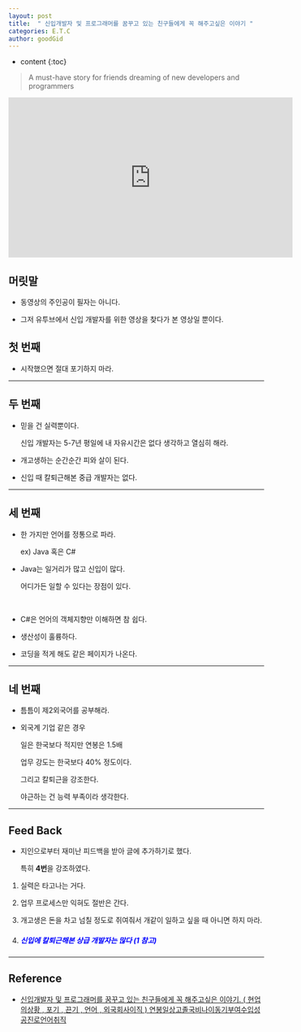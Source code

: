 ```yaml
---
layout: post
title:  " 신입개발자 및 프로그래머를 꿈꾸고 있는 친구들에게 꼭 해주고싶은 이야기 "
categories: E.T.C
author: goodGid
---
```

* content
{:toc}

> A must-have story for friends dreaming of new developers and programmers

<iframe width="560" height="315" src="https://www.youtube.com/embed/ZvHP4Q3LGFk" frameborder="0" allow="accelerometer; autoplay; encrypted-media; gyroscope; picture-in-picture" allowfullscreen></iframe>

## 머릿말 

* 동영상의 주인공이 필자는 아니다.

* 그저 유투브에서 신입 개발자를 위한 영상을 찾다가 본 영상일 뿐이다.



## 첫 번째

* 시작했으면 절대 포기하지 마라.

---

## 두 번째

* 믿을 건 실력뿐이다.

  신입 개발자는 5-7년 평일에 내 자유시간은 없다 생각하고 열심히 해라.

* 개고생하는 순간순간 피와 살이 된다.

* 신입 때 칼퇴근해본 중급 개발자는 없다.


---

## 세 번째

* 한 가지만 언어를 정통으로 파라.

  ex) Java 혹은 C#

* Java는 일거리가 많고 신입이 많다.

  어디가든 일할 수 있다는 장점이 있다.

<br>

* C#은 언어의 객체지향만 이해하면 참 쉽다.

* 생산성이 훌륭하다.

* 코딩을 적게 해도 같은 페이지가 나온다.


---


## 네 번째

* 틈틈이 제2외국어를 공부해라.

* 외국계 기업 같은 경우

  일은 한국보다 적지만 연봉은 1.5배

  업무 강도는 한국보다 40% 정도이다.

  그리고 칼퇴근을 강조한다.

  야근하는 건 능력 부족이라 생각한다.



---

## Feed Back

* 지인으로부터 재미난 피드백을 받아 글에 추가하기로 했다.

  특히 **4번**을 강조하였다.

1. 실력은 타고나는 거다.

2. 업무 프로세스만 익혀도 절반은 간다.

3. 개고생은 돈을 차고 넘칠 정도로 쥐여줘서 개같이 일하고 싶을 때 아니면 하지 마라.

4. <h5 style="color: blue;">신입에 칼퇴근해본 상급 개발자는 많다 (1 참고)</h5>


---


## Reference

* [신입개발자 및 프로그래머를 꿈꾸고 있는 친구들에게 꼭 해주고싶은 이야기. ( 현업의상황 , 포기 , 끈기 , 언어 , 외국회사이직 ) 연봉일상고졸국비나이동기부여수입성공진로언어취직](https://www.youtube.com/watch?v=ZvHP4Q3LGFk&t=3s)
